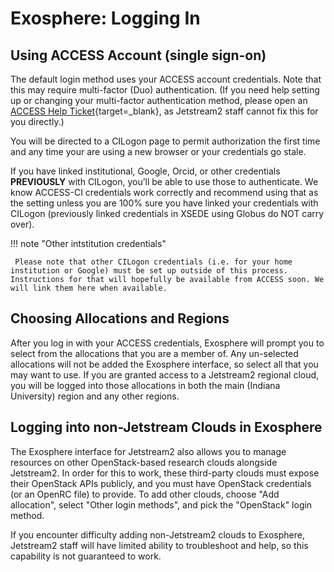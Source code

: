 # Exosphere: Logging In

## Using ACCESS Account (single sign-on)

The default login method uses your ACCESS account credentials. Note that this may require multi-factor (Duo) authentication. (If you need help setting up or changing your multi-factor authentication method, please open an [ACCESS Help Ticket](https://support.access-ci.org/user/login?destination=/open-a-ticket){target=_blank}, as Jetstream2 staff cannot fix this for you directly.)

You will be directed to a CILogon page to permit authorization the first time and any time your are using a new browser or your credentials go stale.

If you have linked institutional, Google, Orcid, or other credentials **PREVIOUSLY** with CILogon, you’ll be able to use those to authenticate. We know ACCESS-CI credentials work correctly and recommend using that as the setting unless you are 100% sure you have linked your credentials with CILogon (previously linked credentials in XSEDE using Globus do NOT carry over).

!!! note "Other intstitution credentials"

     Please note that other CILogon credentials (i.e. for your home institution or Google) must be set up outside of this process. Instructions for that will hopefully be available from ACCESS soon. We will link them here when available.

## Choosing Allocations and Regions

After you log in with your ACCESS credentials, Exosphere will prompt you to select from the allocations that you are a member of. Any un-selected allocations will not be added the Exosphere interface, so select all that you may want to use. If you are granted access to a Jetstream2 regional cloud, you will be logged into those allocations in both the main (Indiana University) region and any other regions.

## Logging into non-Jetstream Clouds in Exosphere

The Exosphere interface for Jetstream2 also allows you to manage resources on other OpenStack-based research clouds alongside Jetstream2. In order for this to work, these third-party clouds must expose their OpenStack APIs publicly, and you must have OpenStack credentials (or an OpenRC file) to provide. To add other clouds, choose "Add allocation", select "Other login methods", and pick the "OpenStack" login method.

If you encounter difficulty adding non-Jetstream2 clouds to Exosphere, Jetstream2 staff will have limited ability to troubleshoot and help, so this capability is not guaranteed to work.
